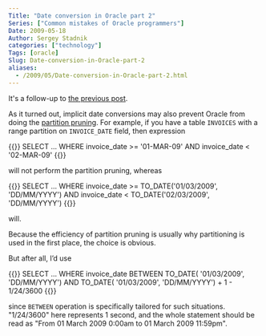 ```yaml
---
Title: "Date conversion in Oracle part 2"
Series: ["Common mistakes of Oracle programmers"]
Date: 2009-05-18
Author: Sergey Stadnik
categories: ["technology"]
Tags: [oracle]
Slug: Date-conversion-in-Oracle-part-2
aliases:
  - /2009/05/Date-conversion-in-Oracle-part-2.html
---
```


It's a follow-up to [the previous post](../../2009/05/Date-conversions-in-Oracle.html).

As it turned out, implicit date conversions may also prevent Oracle from
doing the [partition
pruning](http://www.orafaq.com/tuningguide/partition%20prune.html).
For example, if you have a table `INVOICES` with a range partition on
`INVOICE_DATE` field, then expression

{{<highlight sql>}}
SELECT
...
WHERE invoice_date >= '01-MAR-09'
  AND invoice_date <  '02-MAR-09'
{{</highlight>}}

will not perform the partition pruning, whereas

{{<highlight sql>}}
SELECT
...
WHERE invoice_date >= TO_DATE('01/03/2009', 'DD/MM/YYYY')
 AND invoice_date <  TO_DATE('02/03/2009', 'DD/MM/YYYY')
{{</highlight>}}

will.

Because the efficiency of partition pruning is usually why partitioning
is used in the first place, the choice is obvious.

But after all, I’d use

{{<highlight sql>}}
SELECT
...
WHERE invoice_date BETWEEN TO_DATE( '01/03/2009', 'DD/MM/YYYY')
AND TO_DATE( '01/03/2009', 'DD/MM/YYYY') + 1 - 1/24/3600
{{</highlight>}}

since `BETWEEN` operation is specifically tailored for such situations.
"1/24/3600" here represents 1 second, and the whole statement should be
read as "From 01 March 2009 0:00am to 01 March 2009 11:59pm".